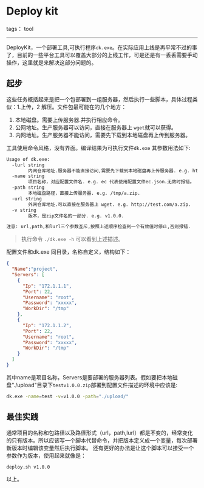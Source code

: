 # Deploy kit 

tags： tool

---
DeployKit，一个部署工具,可执行程序`dk.exe`。在实际应用上线是再平常不过的事了，目前的一些平台工具可以覆盖大部分的上线工作，可是还是有一丢丢需要手动操作，这里就是来解决这部分问题的。

## 起步
这些任务概括起来是把一个包部署到一组服务器，然后执行一些脚本，具体过程类似：1.上传，2 解压。文件包最可能在的几个地方：

1. 本地磁盘。需要上传服务器.并执行相应命令。
2. 公网地址。生产服务器可以访问，直接在服务器上 `wget`就可以获得。
3. 内网地址。生产服务器不能访问，需要先下载到本地磁盘再上传到服务器。

工具使用命令风格，没有界面。编译结果为可执行文件`dk.exe` 其参数用法如下:

```sh
Usage of dk.exe:
  -lurl string
        内网仓库地址.服务器不能直接访问,需要先下载到本地磁盘再上传服务器. e.g. http://127.0.0.1/a.zip.
  -name string
        项目名称，对应配置文件名. e.g. ec 代表使用配置文件ec.json.无效时报错。
  -path string
        本地磁盘路径，直接上传服务器. e.g. /tmp/a.zip.
  -url string
        外网仓库地址.可以直接在服务器上 wget. e.g. http://test.com/a.zip.
  -v string
        版本，是zip文件名的一部分. e.g. v1.0.0.

注意: url,path,和lurl三个参数互斥,按照上述顺序检查到一个有效值时停止,否则报错.
```
> 执行命令 `./dk.exe -h` 可以看到上述描述。

配置文件和dk.exe 同目录，名称自定义，结构如下：

```json
{
  "Name":"project",
  "Servers": [
    {
      "Ip": "172.1.1.1",
      "Port": 22,
      "Username": "root",
      "Password": "xxxxx",
      "WorkDir": "/tmp"
    },
    {
      "Ip": "172.1.1.2",
      "Port": 22,
      "Username": "root",
      "Password": "xxxxx",
      "WorkDir": "/tmp"
    }
  ]
}
```
其中name是项目名称，Servers是要部署的服务器列表。假如要把本地磁盘"./upload"目录下`testv1.0.0.zip`部署到配置文件描述的环境中应该是:

```sh
dk.exe -name=test -v=v1.0.0 -path="./upload/"
```

## 最佳实践
通常项目的名称和包路径以及路径形式（url，path,lurl）都是不变的，经常变化的只有版本。所以应该写一个脚本代替命令，并把版本定义成一个变量，每次部署新版本时编辑该变量然后执行脚本。
还有更好的办法是让这个脚本可以接受一个参数作为版本，使用起来就像是：
```sh
deploy.sh v1.0.0
```

以上。
